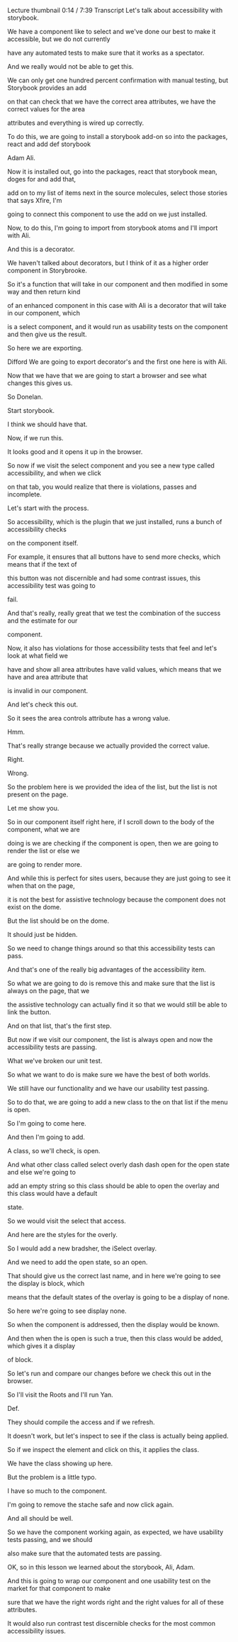 Lecture thumbnail
0:14 / 7:39
Transcript
Let's talk about accessibility with storybook.

We have a component like to select and we've done our best to make it accessible, but we do not currently

have any automated tests to make sure that it works as a spectator.

And we really would not be able to get this.

We can only get one hundred percent confirmation with manual testing, but Storybook provides an add

on that can check that we have the correct area attributes, we have the correct values for the area

attributes and everything is wired up correctly.

To do this, we are going to install a storybook add-on so into the packages, react and add def storybook

Adam Ali.

Now it is installed out, go into the packages, react that storybook mean, doges for and add that,

add on to my list of items next in the source molecules, select those stories that says Xfire, I'm

going to connect this component to use the add on we just installed.

Now, to do this, I'm going to import from storybook atoms and I'll import with Ali.

And this is a decorator.

We haven't talked about decorators, but I think of it as a higher order component in Storybrooke.

So it's a function that will take in our component and then modified in some way and then return kind

of an enhanced component in this case with Ali is a decorator that will take in our component, which

is a select component, and it would run as usability tests on the component and then give us the result.

So here we are exporting.

Difford We are going to export decorator's and the first one here is with Ali.

Now that we have that we are going to start a browser and see what changes this gives us.

So Donelan.

Start storybook.

I think we should have that.

Now, if we run this.

It looks good and it opens it up in the browser.

So now if we visit the select component and you see a new type called accessibility, and when we click

on that tab, you would realize that there is violations, passes and incomplete.

Let's start with the process.

So accessibility, which is the plugin that we just installed, runs a bunch of accessibility checks

on the component itself.

For example, it ensures that all buttons have to send more checks, which means that if the text of

this button was not discernible and had some contrast issues, this accessibility test was going to

fail.

And that's really, really great that we test the combination of the success and the estimate for our

component.

Now, it also has violations for those accessibility tests that feel and let's look at what field we

have and show all area attributes have valid values, which means that we have and area attribute that

is invalid in our component.

And let's check this out.

So it sees the area controls attribute has a wrong value.

Hmm.

That's really strange because we actually provided the correct value.

Right.

Wrong.

So the problem here is we provided the idea of the list, but the list is not present on the page.

Let me show you.

So in our component itself right here, if I scroll down to the body of the component, what we are

doing is we are checking if the component is open, then we are going to render the list or else we

are going to render more.

And while this is perfect for sites users, because they are just going to see it when that on the page,

it is not the best for assistive technology because the component does not exist on the dome.

But the list should be on the dome.

It should just be hidden.

So we need to change things around so that this accessibility tests can pass.

And that's one of the really big advantages of the accessibility item.

So what we are going to do is remove this and make sure that the list is always on the page, that we

the assistive technology can actually find it so that we would still be able to link the button.

And on that list, that's the first step.

But now if we visit our component, the list is always open and now the accessibility tests are passing.

What we've broken our unit test.

So what we want to do is make sure we have the best of both worlds.

We still have our functionality and we have our usability test passing.

So to do that, we are going to add a new class to the on that list if the menu is open.

So I'm going to come here.

And then I'm going to add.

A class, so we'll check, is open.

And what other class called select overly dash dash open for the open state and else we're going to

add an empty string so this class should be able to open the overlay and this class would have a default

state.

So we would visit the select that access.

And here are the styles for the overly.

So I would add a new bradsher, the iSelect overlay.

And we need to add the open state, so an open.

That should give us the correct last name, and in here we're going to see the display is block, which

means that the default states of the overlay is going to be a display of none.

So here we're going to see display none.

So when the component is addressed, then the display would be known.

And then when the is open is such a true, then this class would be added, which gives it a display

of block.

So let's run and compare our changes before we check this out in the browser.

So I'll visit the Roots and I'll run Yan.

Def.

They should compile the access and if we refresh.

It doesn't work, but let's inspect to see if the class is actually being applied.

So if we inspect the element and click on this, it applies the class.

We have the class showing up here.

But the problem is a little typo.

I have so much to the component.

I'm going to remove the stache safe and now click again.

And all should be well.

So we have the component working again, as expected, we have usability tests passing, and we should

also make sure that the automated tests are passing.

OK, so in this lesson we learned about the storybook, Ali, Adam.

And this is going to wrap our component and one usability test on the market for that component to make

sure that we have the right words right and the right values for all of these attributes.

It would also run contrast test discernible checks for the most common accessibility issues.
